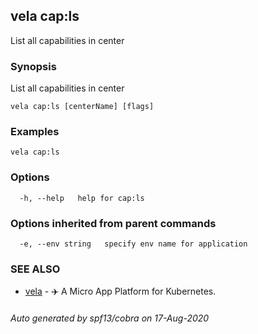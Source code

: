 ## vela cap:ls

List all capabilities in center

### Synopsis

List all capabilities in center

```
vela cap:ls [centerName] [flags]
```

### Examples

```
vela cap:ls
```

### Options

```
  -h, --help   help for cap:ls
```

### Options inherited from parent commands

```
  -e, --env string   specify env name for application
```

### SEE ALSO

* [vela](vela.md)	 - ✈️  A Micro App Platform for Kubernetes.

###### Auto generated by spf13/cobra on 17-Aug-2020
